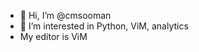 - 👋 Hi, I’m @cmsooman
- 👀 I’m interested in Python, ViM, analytics
- My editor is ViM

<!---
cmsooman/cmsooman is a ✨ special ✨ repository because its `README.md` (this file) appears on your GitHub profile.
You can click the Preview link to take a look at your changes.
--->
